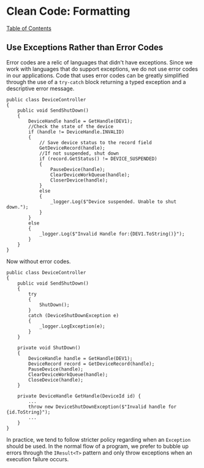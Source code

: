 # Clean Code: Formatting

[Table of Contents](../CLEAN-CODE.md)

## Use Exceptions Rather than Error Codes

Error codes are a relic of languages that didn't have exceptions. Since we work with languages that do support exceptions, we do not use error codes in our applications. Code that uses error codes can be greatly simplified through the use of a `try-catch` block returning a typed exception and a descriptive error message.

```CSharp
public class DeviceController
{
    public void SendShutDown()
    {
        DeviceHandle handle = GetHandle(DEV1);
        //Check the state of the device
        if (handle != DeviceHandle.INVALID)
        {
            // Save device status to the record field
            GetDeviceRecord(handle);
            //If not suspended, shut down
            if (record.GetStatus() != DEVICE_SUSPENDED)
            {
                PauseDevice(handle);
                ClearDeviceWorkQueue(handle);
                CloserDevice(handle);
            }
            else
            {
                _logger.Log($"Device suspended. Unable to shut down.");
            }
        }
        else
        {
            _logger.Log($"Invalid Handle for:{DEV1.ToString()}");
        }
    }
}
```

Now without error codes.

```CSharp
public class DeviceController
{
    public void SendShutDown()
    {
        try
        {
            ShutDown();
        }
        catch (DeviceShutDownException e)
        {
            _logger.LogException(e);
        }
    }

    private void ShutDown()
    {
        DeviceHandle handle = GetHandle(DEV1);
        DeviceRecord record = GetDeviceRecord(handle);
        PauseDevice(handle);
        ClearDeviceWorkQueue(handle);
        CloseDevice(handle);
    }

    private DeviceHandle GetHandle(DeviceId id) {
        ...
        throw new DeviceShutDownException($"Invalid handle for {id.ToString}");
        ...
    }
}
```

In practice, we tend to follow stricter policy regarding when an `Exception` should be used. In the normal flow of a program, we prefer to bubble up errors through the `IResult<T>` pattern and only throw exceptions when an execution failure occurs.
